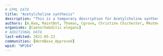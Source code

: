 ```yaml
---
# GPML DATA
title: "Acetylcholine synthesis"
description: "This is a temporary description for Acetylcholine synthesis"
authors: [A.Kwa, MaintBot, Thomas, Cgrove, Christine Chichester, Mkutmon, Fehrhart, Eweitz]
organisms: [Caenorhabditis elegans]
# ADDITIONAL DATA
last-edited: 2021-05-23
communities: [WormBase_Approved]
wpid: "WP264"
---
```

